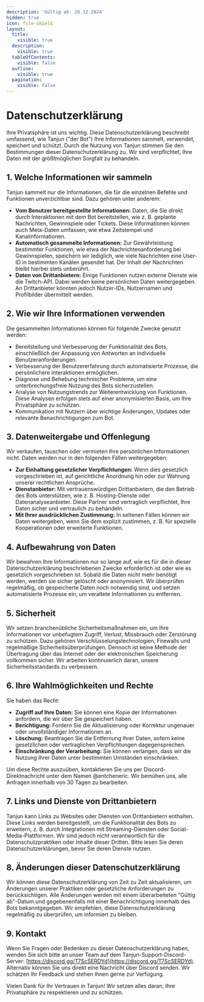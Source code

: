 ```yaml
---
description: 'Gültig ab: 26.12.2024'
hidden: true
icon: file-shield
layout:
  title:
    visible: true
  description:
    visible: true
  tableOfContents:
    visible: false
  outline:
    visible: true
  pagination:
    visible: false
---
```


# Datenschutzerklärung

Ihre Privatsphäre ist uns wichtig. Diese Datenschutzerklärung beschreibt umfassend, wie Tanjun ("der Bot") Ihre Informationen sammelt, verwendet, speichert und schützt. Durch die Nutzung von Tanjun stimmen Sie den Bestimmungen dieser Datenschutzerklärung zu. Wir sind verpflichtet, Ihre Daten mit der größtmöglichen Sorgfalt zu behandeln.

## 1. Welche Informationen wir sammeln

Tanjun sammelt nur die Informationen, die für die einzelnen Befehle und Funktionen unverzichtbar sind. Dazu gehören unter anderem:

* **Vom Benutzer bereitgestellte Informationen:** Daten, die Sie direkt durch Interaktionen mit dem Bot bereitstellen, wie z. B. geplante Nachrichten, Gewinnspiele oder Tickets. Diese Informationen können auch Meta-Daten umfassen, wie etwa Zeitstempel und Kanalinformationen.
* **Automatisch gesammelte Informationen:** Zur Gewährleistung bestimmter Funktionen, wie etwa der Nachrichtenanforderung bei Gewinnspielen, speichern wir lediglich, wie viele Nachrichten eine User-ID in bestimmten Kanälen gesendet hat. Der Inhalt der Nachrichten bleibt hierbei stets unberührt.
* **Daten von Drittanbietern:** Einige Funktionen nutzen externe Dienste wie die Twitch-API. Dabei werden keine persönlichen Daten weitergegeben. An Drittanbieter könnten jedoch Nutzer-IDs, Nutzernamen und Profilbilder übermittelt werden.

## 2. Wie wir Ihre Informationen verwenden

Die gesammelten Informationen können für folgende Zwecke genutzt werden:

* Bereitstellung und Verbesserung der Funktionalität des Bots, einschließlich der Anpassung von Antworten an individuelle Benutzeranforderungen.
* Verbesserung der Benutzererfahrung durch automatisierte Prozesse, die persönlichere Interaktionen ermöglichen.
* Diagnose und Behebung technischer Probleme, um eine unterbrechungsfreie Nutzung des Bots sicherzustellen.
* Analyse von Nutzungstrends zur Weiterentwicklung von Funktionen. Diese Analysen erfolgen stets auf einer anonymisierten Basis, um Ihre Privatsphäre zu schützen.
* Kommunikation mit Nutzern über wichtige Änderungen, Updates oder relevante Benachrichtigungen zum Bot.

## 3. Datenweitergabe und Offenlegung

Wir verkaufen, tauschen oder vermieten Ihre persönlichen Informationen nicht. Daten werden nur in den folgenden Fällen weitergegeben:

* **Zur Einhaltung gesetzlicher Verpflichtungen:** Wenn dies gesetzlich vorgeschrieben ist, auf gerichtliche Anordnung hin oder zur Wahrung unserer rechtlichen Ansprüche.
* **Dienstanbieter:** Mit vertrauenswürdigen Drittanbietern, die den Betrieb des Bots unterstützen, wie z. B. Hosting-Dienste oder Datenanalyseanbieter. Diese Partner sind vertraglich verpflichtet, Ihre Daten sicher und vertraulich zu behandeln.
* **Mit Ihrer ausdrücklichen Zustimmung:** In seltenen Fällen können wir Daten weitergeben, wenn Sie dem explizit zustimmen, z. B. für spezielle Kooperationen oder erweiterte Funktionen.

## 4. Aufbewahrung von Daten

Wir bewahren Ihre Informationen nur so lange auf, wie es für die in dieser Datenschutzerklärung beschriebenen Zwecke erforderlich ist oder wie es gesetzlich vorgeschrieben ist. Sobald die Daten nicht mehr benötigt werden, werden sie sicher gelöscht oder anonymisiert. Wir überprüfen regelmäßig, ob gespeicherte Daten noch notwendig sind, und setzen automatisierte Prozesse ein, um veraltete Informationen zu entfernen.

## 5. Sicherheit

Wir setzen branchenübliche Sicherheitsmaßnahmen ein, um Ihre Informationen vor unbefugtem Zugriff, Verlust, Missbrauch oder Zerstörung zu schützen. Dazu gehören Verschlüsselungstechnologien, Firewalls und regelmäßige Sicherheitsüberprüfungen. Dennoch ist keine Methode der Übertragung über das Internet oder der elektronischen Speicherung vollkommen sicher. Wir arbeiten kontinuierlich daran, unsere Sicherheitsstandards zu verbessern.

## 6. Ihre Wahlmöglichkeiten und Rechte

Sie haben das Recht:

* **Zugriff auf Ihre Daten:** Sie können eine Kopie der Informationen anfordern, die wir über Sie gespeichert haben.
* **Berichtigung:** Fordern Sie die Aktualisierung oder Korrektur ungenauer oder unvollständiger Informationen an.
* **Löschung:** Beantragen Sie die Entfernung Ihrer Daten, sofern keine gesetzlichen oder vertraglichen Verpflichtungen dagegensprechen.
* **Einschränkung der Verarbeitung:** Sie können verlangen, dass wir die Nutzung Ihrer Daten unter bestimmten Umständen einschränken.

Um diese Rechte auszuüben, kontaktieren Sie uns per Discord-Direktnachricht unter dem Namen @entcheneric. Wir bemühen uns, alle Anfragen innerhalb von 30 Tagen zu bearbeiten.

## 7. Links und Dienste von Drittanbietern

Tanjun kann Links zu Websites oder Diensten von Drittanbietern enthalten. Diese Links werden bereitgestellt, um die Funktionalität des Bots zu erweitern, z. B. durch Integrationen mit Streaming-Diensten oder Social-Media-Plattformen. Wir sind jedoch nicht verantwortlich für die Datenschutzpraktiken oder Inhalte dieser Dritten. Bitte lesen Sie deren Datenschutzerklärungen, bevor Sie deren Dienste nutzen.

## 8. Änderungen dieser Datenschutzerklärung

Wir können diese Datenschutzerklärung von Zeit zu Zeit aktualisieren, um Änderungen unserer Praktiken oder gesetzliche Anforderungen zu berücksichtigen. Alle Änderungen werden mit einem überarbeiteten "Gültig ab"-Datum und gegebenenfalls mit einer Benachrichtigung innerhalb des Bots bekanntgegeben. Wir empfehlen, diese Datenschutzerklärung regelmäßig zu überprüfen, um informiert zu bleiben.

## 9. Kontakt

Wenn Sie Fragen oder Bedenken zu dieser Datenschutzerklärung haben, wenden Sie sich bitte an unser Team auf dem Tanjun-Support-Discord-Server: [https://discord.gg/T7ScSERDYd](https://discord.gg/T7ScSERDYd). Alternativ können Sie uns direkt eine Nachricht über Discord senden. Wir schätzen Ihr Feedback und stehen Ihnen gerne zur Verfügung.

Vielen Dank für Ihr Vertrauen in Tanjun! Wir setzen alles daran, Ihre Privatsphäre zu respektieren und zu schützen.
